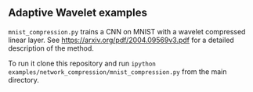 ## Adaptive Wavelet examples
```mnist_compression.py``` trains a CNN on MNIST with a wavelet
compressed linear layer.
See https://arxiv.org/pdf/2004.09569v3.pdf for a detailed description of the method.

To run it clone this repository and run ```ipython examples/network_compression/mnist_compression.py```
from the main directory.
